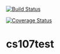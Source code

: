 [![Build Status](https://travis-ci.org/github/jalling/cs107test.svg?branch=master)](https://travis-ci.org/github/jalling/cs107test.svg?branch=master)

[![Coverage Status](https://codecov.io/gh/jalling/cs107test/branch/master/graph/badge.svg)](https://codecov.io/gh/jalling/cs107test)

# cs107test
